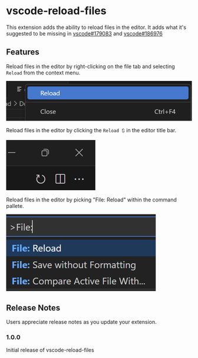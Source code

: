 # vscode-reload-files

This extension adds the ability to reload files in the editor.
It adds what it's suggested to be missing in [vscode#179083](https://github.com/microsoft/vscode/issues/179083) and [vscode#186976](https://github.com/microsoft/vscode/issues/186976)

## Features

Reload files in the editor by right-clicking on the file tab and selecting `Reload` from the context menu.

![Context Menu](docs/editor-file-context-menu.png)

Reload files in the editor by clicking the `Reload 🔃` in the editor title bar.

![Title Bar](docs/editor-title-bar.png)

Reload files in the editor by picking "File: Reload" within the command pallete.

![Command Pallete](docs/command-pallete.png)

## Release Notes

Users appreciate release notes as you update your extension.

### 1.0.0

Initial release of vscode-reload-files
